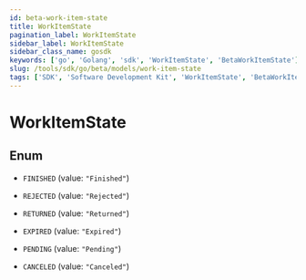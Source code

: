 ```yaml
---
id: beta-work-item-state
title: WorkItemState
pagination_label: WorkItemState
sidebar_label: WorkItemState
sidebar_class_name: gosdk
keywords: ['go', 'Golang', 'sdk', 'WorkItemState', 'BetaWorkItemState'] 
slug: /tools/sdk/go/beta/models/work-item-state
tags: ['SDK', 'Software Development Kit', 'WorkItemState', 'BetaWorkItemState']
---
```


# WorkItemState

## Enum


* `FINISHED` (value: `"Finished"`)

* `REJECTED` (value: `"Rejected"`)

* `RETURNED` (value: `"Returned"`)

* `EXPIRED` (value: `"Expired"`)

* `PENDING` (value: `"Pending"`)

* `CANCELED` (value: `"Canceled"`)


